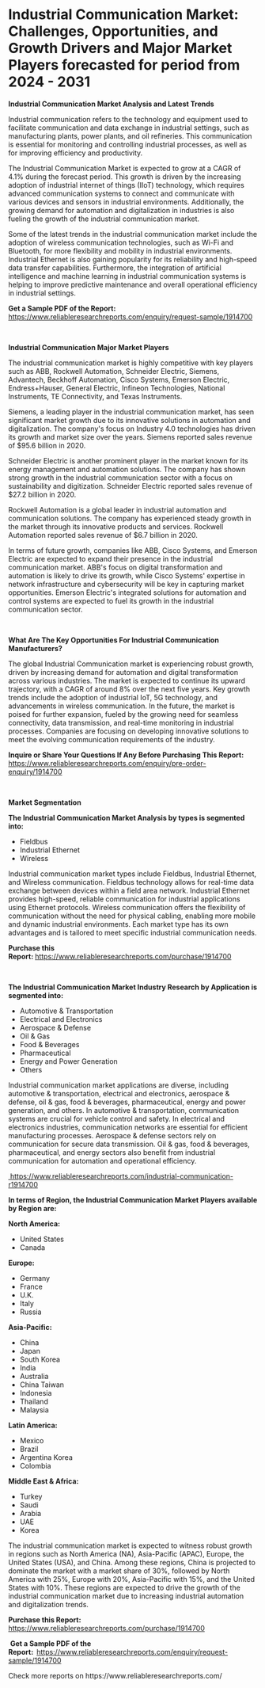 <p><h1>Industrial Communication Market: Challenges, Opportunities, and Growth Drivers and Major Market Players forecasted for period from 2024 - 2031</h1></p><p><strong>Industrial Communication Market Analysis and Latest Trends</strong></p>
<p><p>Industrial communication refers to the technology and equipment used to facilitate communication and data exchange in industrial settings, such as manufacturing plants, power plants, and oil refineries. This communication is essential for monitoring and controlling industrial processes, as well as for improving efficiency and productivity.</p><p>The Industrial Communication Market is expected to grow at a CAGR of 4.1% during the forecast period. This growth is driven by the increasing adoption of industrial internet of things (IIoT) technology, which requires advanced communication systems to connect and communicate with various devices and sensors in industrial environments. Additionally, the growing demand for automation and digitalization in industries is also fueling the growth of the industrial communication market.</p><p>Some of the latest trends in the industrial communication market include the adoption of wireless communication technologies, such as Wi-Fi and Bluetooth, for more flexibility and mobility in industrial environments. Industrial Ethernet is also gaining popularity for its reliability and high-speed data transfer capabilities. Furthermore, the integration of artificial intelligence and machine learning in industrial communication systems is helping to improve predictive maintenance and overall operational efficiency in industrial settings.</p></p>
<p><strong>Get a Sample PDF of the Report:&nbsp;</strong> <a href="https://www.reliableresearchreports.com/enquiry/request-sample/1914700">https://www.reliableresearchreports.com/enquiry/request-sample/1914700</a></p>
<p>&nbsp;</p>
<p><strong>Industrial Communication Major Market Players</strong></p>
<p><p>The industrial communication market is highly competitive with key players such as ABB, Rockwell Automation, Schneider Electric, Siemens, Advantech, Beckhoff Automation, Cisco Systems, Emerson Electric, Endress+Hauser, General Electric, Infineon Technologies, National Instruments, TE Connectivity, and Texas Instruments.</p><p>Siemens, a leading player in the industrial communication market, has seen significant market growth due to its innovative solutions in automation and digitalization. The company's focus on Industry 4.0 technologies has driven its growth and market size over the years. Siemens reported sales revenue of $95.6 billion in 2020.</p><p>Schneider Electric is another prominent player in the market known for its energy management and automation solutions. The company has shown strong growth in the industrial communication sector with a focus on sustainability and digitization. Schneider Electric reported sales revenue of $27.2 billion in 2020.</p><p>Rockwell Automation is a global leader in industrial automation and communication solutions. The company has experienced steady growth in the market through its innovative products and services. Rockwell Automation reported sales revenue of $6.7 billion in 2020.</p><p>In terms of future growth, companies like ABB, Cisco Systems, and Emerson Electric are expected to expand their presence in the industrial communication market. ABB's focus on digital transformation and automation is likely to drive its growth, while Cisco Systems' expertise in network infrastructure and cybersecurity will be key in capturing market opportunities. Emerson Electric's integrated solutions for automation and control systems are expected to fuel its growth in the industrial communication sector.</p></p>
<p>&nbsp;</p>
<p><strong>What Are The Key Opportunities For Industrial Communication Manufacturers?</strong></p>
<p><p>The global Industrial Communication market is experiencing robust growth, driven by increasing demand for automation and digital transformation across various industries. The market is expected to continue its upward trajectory, with a CAGR of around 8% over the next five years. Key growth trends include the adoption of industrial IoT, 5G technology, and advancements in wireless communication. In the future, the market is poised for further expansion, fueled by the growing need for seamless connectivity, data transmission, and real-time monitoring in industrial processes. Companies are focusing on developing innovative solutions to meet the evolving communication requirements of the industry.</p></p>
<p><strong>Inquire or Share Your Questions If Any Before Purchasing This Report:</strong> <a href="https://www.reliableresearchreports.com/enquiry/pre-order-enquiry/1914700">https://www.reliableresearchreports.com/enquiry/pre-order-enquiry/1914700</a></p>
<p>&nbsp;</p>
<p><strong>Market Segmentation</strong></p>
<p><strong>The Industrial Communication Market Analysis by types is segmented into:</strong></p>
<p><ul><li>Fieldbus</li><li>Industrial Ethernet</li><li>Wireless</li></ul></p>
<p><p>Industrial communication market types include Fieldbus, Industrial Ethernet, and Wireless communication. Fieldbus technology allows for real-time data exchange between devices within a field area network. Industrial Ethernet provides high-speed, reliable communication for industrial applications using Ethernet protocols. Wireless communication offers the flexibility of communication without the need for physical cabling, enabling more mobile and dynamic industrial environments. Each market type has its own advantages and is tailored to meet specific industrial communication needs.</p></p>
<p><strong>Purchase this Report:&nbsp;</strong><a href="https://www.reliableresearchreports.com/purchase/1914700">https://www.reliableresearchreports.com/purchase/1914700</a></p>
<p>&nbsp;</p>
<p><strong>The Industrial Communication Market Industry Research by Application is segmented into:</strong></p>
<p><ul><li>Automotive & Transportation</li><li>Electrical and Electronics</li><li>Aerospace & Defense</li><li>Oil & Gas</li><li>Food & Beverages</li><li>Pharmaceutical</li><li>Energy and Power Generation</li><li>Others</li></ul></p>
<p><p>Industrial communication market applications are diverse, including automotive & transportation, electrical and electronics, aerospace & defense, oil & gas, food & beverages, pharmaceutical, energy and power generation, and others. In automotive & transportation, communication systems are crucial for vehicle control and safety. In electrical and electronics industries, communication networks are essential for efficient manufacturing processes. Aerospace & defense sectors rely on communication for secure data transmission. Oil & gas, food & beverages, pharmaceutical, and energy sectors also benefit from industrial communication for automation and operational efficiency.</p></p>
<p><a href="https://www.reliableresearchreports.com/industrial-communication-r1914700">&nbsp;https://www.reliableresearchreports.com/industrial-communication-r1914700</a></p>
<p><strong>In terms of Region, the Industrial Communication Market Players available by Region are:</strong></p>
<p>
    <p> <strong> North America: </strong>
        <ul>
            <li>United States</li>
            <li>Canada</li>
        </ul>
        </p> 
    <p> <strong> Europe: </strong>
        <ul>
            <li>Germany</li>
            <li>France</li>
            <li>U.K.</li>
            <li>Italy</li>
            <li>Russia</li>
        </ul>
        </p> 
    <p> <strong> Asia-Pacific: </strong>
        <ul>
            <li>China</li>
            <li>Japan</li>
            <li>South Korea</li>
            <li>India</li>
            <li>Australia</li>
            <li>China Taiwan</li>
            <li>Indonesia</li>
            <li>Thailand</li>
            <li>Malaysia</li>
        </ul>
        </p> 
    <p> <strong> Latin America: </strong>
        <ul>
            <li>Mexico</li>
            <li>Brazil</li>
            <li>Argentina Korea</li>
            <li>Colombia</li>
        </ul>
        </p> 
    <p> <strong> Middle East & Africa: </strong>
        <ul>
            <li>Turkey</li>
            <li>Saudi</li>
            <li>Arabia</li>
            <li>UAE</li>
            <li>Korea</li>
        </ul>
    </p>
    </p>
<p><p>The industrial communication market is expected to witness robust growth in regions such as North America (NA), Asia-Pacific (APAC), Europe, the United States (USA), and China. Among these regions, China is projected to dominate the market with a market share of 30%, followed by North America with 25%, Europe with 20%, Asia-Pacific with 15%, and the United States with 10%. These regions are expected to drive the growth of the industrial communication market due to increasing industrial automation and digitalization trends.</p></p>
<p><strong>Purchase this Report: </strong><a href="https://www.reliableresearchreports.com/purchase/1914700">https://www.reliableresearchreports.com/purchase/1914700</a></p>
<p>&nbsp;<strong>Get a Sample PDF of the Report:&nbsp;&nbsp;</strong><a href="https://www.reliableresearchreports.com/enquiry/request-sample/1914700">https://www.reliableresearchreports.com/enquiry/request-sample/1914700</a></p>
<p><strong></strong></p>
<p>Check more reports on https://www.reliableresearchreports.com/</p>